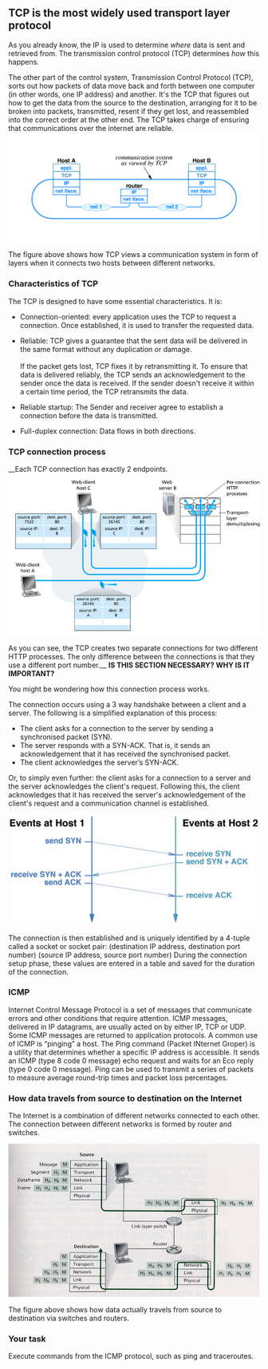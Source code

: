 ## TCP is the most widely used transport layer protocol

As you already know, the IP is used to determine _where_ data is sent and retrieved from.  The transmission control protocol (TCP) determines _how_ this happens.

The other part of the control system, Transmission Control Protocol (TCP), sorts out how packets of data move back and forth between one computer (in other words, one IP address) and another. It's the TCP that figures out how to get the data from the source to the destination, arranging for it to be broken into packets, transmitted, resent if they get lost, and reassembled into the correct order at the other end. The TCP takes charge of ensuring that communications over the internet are reliable.
![GitHub Logo](./images/TCP_view.gif)
<!--- (source: 
http://www.dcs.bbk.ac.uk/~ptw/teaching/IWT/transport-layer/internet.gif)-->

The figure above shows how TCP views a communication system in form of layers when it connects two hosts between different networks.

### Characteristics of TCP

The TCP is designed to have some essential characteristics.  It is:

* Connection-oriented: every application uses the TCP to request a connection. Once established, it is used to transfer the requested data.

* Reliable: TCP gives a guarantee that the sent data will be delivered in the same format without any duplication or damage. <br/><br/> If the packet gets lost, TCP fixes it by retransmitting it.  To ensure that data is delivered reliably, the TCP sends an acknowledgement to the sender once the data is received.  If the sender doesn't receive it within a certain time period, the TCP retransmits the data.

* Reliable startup: The Sender and receiver agree to establish a connection before the data is transmitted.

* Full-duplex connection: Data flows in both directions.


### TCP connection process

__Each TCP connection has exactly 2 endpoints.

![GitHub Logo](./images/TCP_multiplexing.gif)
<!--- (source: 
http://www.dcs.bbk.ac.uk/~ptw/teaching/IWT/transport-layer/two-clients-web-server.gif)-->

As you can see, the TCP creates two separate  connections for two different HTTP processes. The only difference between the connections is that they use a different port number.__ __IS THIS SECTION NECESSARY?  WHY IS IT IMPORTANT?__

You might be wondering how this connection process works.  

The connection occurs using a 3 way handshake between a client and a server. The following is a simplified explanation of this process:

* The client asks for a connection to the server by sending a synchronised packet (SYN).
* The server responds with a SYN-ACK. That is, it sends an acknowledgement that it has received the synchronised packet.
* The client acknowledges the server’s SYN-ACK.  

Or, to simply even further: the client asks for a connection to a server and the server acknowledges the client's request.  Following   this, the client acknowledges that it has received the server's acknowledgement of the client's request and a communication channel is established.



![GitHub Logo](./images/TCP_connection_establishment.jpg)
<!--- (source: 
http://www.dcs.bbk.ac.uk/~ptw/teaching/IWT/transport-layer/notes.html)-->

The connection is then established and is uniquely identified by a 4-tuple called a socket or socket pair: (destination IP address, destination port number) (source IP address, source port number) During the connection setup phase, these values are entered in a table and saved for the duration of the connection.




### ICMP
Internet Control Message Protocol is a set of messages that communicate errors and other conditions that require attention. ICMP messages, delivered in IP datagrams, are usually acted on by either IP, TCP or UDP. Some ICMP messages are returned to application protocols. A common use of ICMP is “pinging” a host. The Ping command (Packet INternet Groper) is a utility that determines whether a specific IP address is accessible. It sends an ICMP (type 8 code 0 message) echo request and waits for an Eco reply (type 0 code 0 message). Ping can be used to transmit a series of packets to measure average round-trip times and packet loss percentages.

### How data travels from source to destination on the Internet

The Internet is a combination of different networks connected to each other. The connection between different networks is formed by router and switches. 

![GitHub Logo](./images/Internet_source_dest.jpg)
<!--- (source: http://edume.myds.me/60_2004_1700_pliroforiki_ke_diktion/1002_computers_ke_diktia/1091/01_18.jpg )-->

The figure above shows how data actually travels from source to destination via switches and routers.

### Your task
Execute commands from the ICMP protocol, such as ping and traceroutes.
